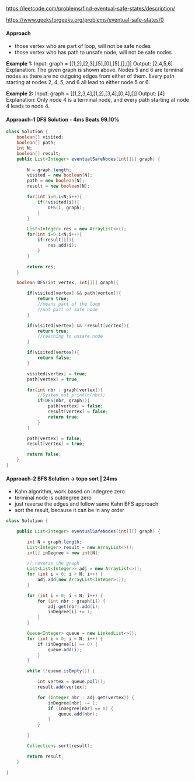 https://leetcode.com/problems/find-eventual-safe-states/description/

https://www.geeksforgeeks.org/problems/eventual-safe-states/0

#### Approach

* those vertex who are part of loop, will not be safe nodes
* those vertex who has path to unsafe node, will not be safe nodes

**Example 1:**
Input: graph = [[1,2],[2,3],[5],[0],[5],[],[]]
Output: [2,4,5,6]
Explanation: The given graph is shown above.
Nodes 5 and 6 are terminal nodes as there are no outgoing edges from either of them.
Every path starting at nodes 2, 4, 5, and 6 all lead to either node 5 or 6.


**Example 2:**
Input: graph = [[1,2,3,4],[1,2],[3,4],[0,4],[]]
Output: [4]
Explanation:
Only node 4 is a terminal node, and every path starting at node 4 leads to node 4.


#### Approach-1 DFS Solution - 4ms Beats 99.10%

```java
class Solution {
    boolean[] visited;
    boolean[] path;
    int N;
    boolean[] result;
    public List<Integer> eventualSafeNodes(int[][] graph) {
        
        N = graph.length;
        visited = new boolean[N];
        path = new boolean[N];
        result = new boolean[N];

        for(int i=0;i<N;i++){
            if(!visited[i]){
                DFS(i, graph);
            }
        }

        List<Integer> res = new ArrayList<>();
        for(int i=0;i<N;i++){
            if(result[i]){
                res.add(i);
            }
        }

        return res;
    }

    boolean DFS(int vertex, int[][] graph){

        if(visited[vertex] && path[vertex]){
            return true;
            //means part of the loop
            //not part of safe node
        }

        if(visited[vertex] && !result[vertex]){
            return true;
            //reaching to unsafe node
        }

        if(visited[vertex]){
            return false;
        }

        visited[vertex] = true;
        path[vertex] = true;

        for(int nbr : graph[vertex]){
            //System.out.println(nbr);
            if(DFS(nbr, graph)){
                path[vertex] = false;
                result[vertex] = false;
                return true;
            }
        }

        path[vertex] = false;
        result[vertex] = true;

        return false;
    }
}
```

#### Approach-2 BFS Solution -> topo sort | 24ms

* Kahn algorithm, work based on indegree zero
* terminal node is outdegree zero
* just reverse the edges and follow same Kahn BFS approach
* sort the result, because it can be in any order

```java
class Solution {

    public List<Integer> eventualSafeNodes(int[][] graph) {

        int N = graph.length;
        List<Integer> result = new ArrayList<>();
        int[] inDegree = new int[N];

        // reverse the graph
        List<List<Integer>> adj = new ArrayList<>();
        for (int i = 0; i < N; i++) {
            adj.add(new ArrayList<Integer>());
        }

        for (int i = 0; i < N; i++) {
            for (int nbr : graph[i]) {
                adj.get(nbr).add(i);
                inDegree[i] += 1;
            }
        }

        Queue<Integer> queue = new LinkedList<>();
        for (int i = 0; i < N; i++) {
            if (inDegree[i] == 0) {
                queue.add(i);
            }
        }

        while (!queue.isEmpty()) {

            int vertex = queue.poll();
            result.add(vertex);

            for (Integer nbr : adj.get(vertex)) {
                inDegree[nbr] -= 1;
                if (inDegree[nbr] == 0) {
                    queue.add(nbr);
                }
            }

        }

        Collections.sort(result);

        return result;
    }

}
```



